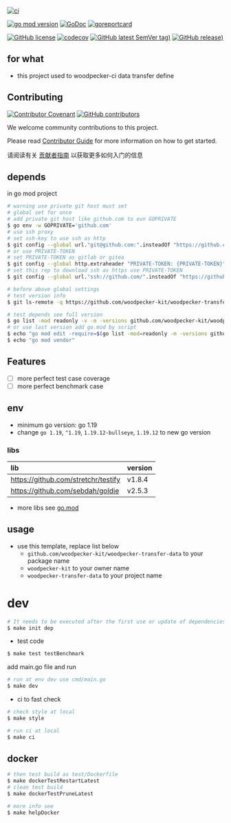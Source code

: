 [![ci](https://github.com/woodpecker-kit/woodpecker-transfer-data/actions/workflows/ci.yml/badge.svg)](https://github.com/woodpecker-kit/woodpecker-transfer-data/actions/workflows/ci.yml)

[![go mod version](https://img.shields.io/github/go-mod/go-version/woodpecker-kit/woodpecker-transfer-data?label=go.mod)](https://github.com/woodpecker-kit/woodpecker-transfer-data)
[![GoDoc](https://godoc.org/github.com/woodpecker-kit/woodpecker-transfer-data?status.png)](https://godoc.org/github.com/woodpecker-kit/woodpecker-transfer-data)
[![goreportcard](https://goreportcard.com/badge/github.com/woodpecker-kit/woodpecker-transfer-data)](https://goreportcard.com/report/github.com/woodpecker-kit/woodpecker-transfer-data)

[![GitHub license](https://img.shields.io/github/license/woodpecker-kit/woodpecker-transfer-data)](https://github.com/woodpecker-kit/woodpecker-transfer-data)
[![codecov](https://codecov.io/gh/woodpecker-kit/woodpecker-transfer-data/branch/main/graph/badge.svg)](https://codecov.io/gh/woodpecker-kit/woodpecker-transfer-data)
[![GitHub latest SemVer tag)](https://img.shields.io/github/v/tag/woodpecker-kit/woodpecker-transfer-data)](https://github.com/woodpecker-kit/woodpecker-transfer-data/tags)
[![GitHub release)](https://img.shields.io/github/v/release/woodpecker-kit/woodpecker-transfer-data)](https://github.com/woodpecker-kit/woodpecker-transfer-data/releases)

## for what

- this project used to woodpecker-ci data transfer define

## Contributing

[![Contributor Covenant](https://img.shields.io/badge/contributor%20covenant-v1.4-ff69b4.svg)](.github/CONTRIBUTING_DOC/CODE_OF_CONDUCT.md)
[![GitHub contributors](https://img.shields.io/github/contributors/woodpecker-kit/woodpecker-transfer-data)](https://github.com/woodpecker-kit/woodpecker-transfer-data/graphs/contributors)

We welcome community contributions to this project.

Please read [Contributor Guide](.github/CONTRIBUTING_DOC/CONTRIBUTING.md) for more information on how to get started.

请阅读有关 [贡献者指南](.github/CONTRIBUTING_DOC/zh-CN/CONTRIBUTING.md) 以获取更多如何入门的信息

## depends

in go mod project

```bash
# warning use private git host must set
# global set for once
# add private git host like github.com to evn GOPRIVATE
$ go env -w GOPRIVATE='github.com'
# use ssh proxy
# set ssh-key to use ssh as http
$ git config --global url."git@github.com:".insteadOf "https://github.com/"
# or use PRIVATE-TOKEN
# set PRIVATE-TOKEN as gitlab or gitea
$ git config --global http.extraheader "PRIVATE-TOKEN: {PRIVATE-TOKEN}"
# set this rep to download ssh as https use PRIVATE-TOKEN
$ git config --global url."ssh://github.com/".insteadOf "https://github.com/"

# before above global settings
# test version info
$ git ls-remote -q https://github.com/woodpecker-kit/woodpecker-transfer-data.git

# test depends see full version
$ go list -mod readonly -v -m -versions github.com/woodpecker-kit/woodpecker-transfer-data
# or use last version add go.mod by script
$ echo "go mod edit -require=$(go list -mod=readonly -m -versions github.com/woodpecker-kit/woodpecker-transfer-data | awk '{print $1 "@" $NF}')"
$ echo "go mod vendor"
```

## Features

- [ ] more perfect test case coverage
- [ ] more perfect benchmark case

## env

- minimum go version: go 1.19
- change `go 1.19`, `^1.19`, `1.19.12-bullseye`, `1.19.12` to new go version

### libs

| lib                                 | version |
|:------------------------------------|:--------|
| https://github.com/stretchr/testify | v1.8.4  |
| https://github.com/sebdah/goldie    | v2.5.3  |

- more libs see [go.mod](https://github.com/woodpecker-kit/woodpecker-transfer-data/blob/main/go.mod)

## usage

- use this template, replace list below
    - `github.com/woodpecker-kit/woodpecker-transfer-data` to your package name
    - `woodpecker-kit` to your owner name
    - `woodpecker-transfer-data` to your project name

# dev

```bash
# It needs to be executed after the first use or update of dependencies.
$ make init dep
```

- test code

```bash
$ make test testBenchmark
```

add main.go file and run

```bash
# run at env dev use cmd/main.go
$ make dev
```

- ci to fast check

```bash
# check style at local
$ make style

# run ci at local
$ make ci
```

## docker

```bash
# then test build as test/Dockerfile
$ make dockerTestRestartLatest
# clean test build
$ make dockerTestPruneLatest

# more info see
$ make helpDocker
```
